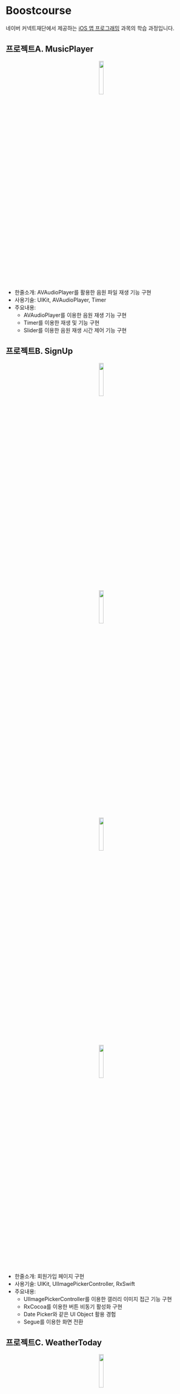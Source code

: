 # Boostcourse
네이버 커넥트재단에서 제공하는 [iOS 앱 프로그래밍](https://www.boostcourse.org/mo326/joinLectures/12966) 과목의 학습 과정입니다.

## 프로젝트A. MusicPlayer
<p align="center"><img src="https://user-images.githubusercontent.com/54430715/119622370-0c650c80-be42-11eb-8814-3830d3a79707.png" width="15%" height="15%"></p>

- 한줄소개: AVAudioPlayer를 활용한 음원 파일 재생 기능 구현
- 사용기술: UIKit, AVAudioPlayer, Timer
- 주요내용:
  - AVAudioPlayer를 이용한 음원 재생 기능 구현
  - Timer를 이용한 재생 및  기능 구현
  - Slider를 이용한 음원 재생 시간 제어 기능 구현

## 프로젝트B. SignUp
<p align="center"><img src="https://user-images.githubusercontent.com/54430715/119813520-59b9aa80-bf24-11eb-8889-38da9fc4133f.png" width="15%" height="15%"></p>
<p align="center"><img src="https://user-images.githubusercontent.com/54430715/119813523-5c1c0480-bf24-11eb-933c-31d0bc123c07.png" width="15%" height="15%"></p>
<p align="center"><img src="https://user-images.githubusercontent.com/54430715/119813515-558d8d00-bf24-11eb-8a2f-6c4b8b726db7.png" width="15%" height="15%"></p>
<p align="center"><img src="https://user-images.githubusercontent.com/54430715/119942113-6bef2380-bfcc-11eb-9c2f-14081e812291.png" width="15%" height="15%"></p>

- 한줄소개: 회원가입 페이지 구현
- 사용기술: UIKit, UIImagePickerController, RxSwift
- 주요내용:
  - UIImagePickerController를 이용한 갤러리 이미지 접근 기능 구현
  - RxCocoa를 이용한 버튼 비동기 활성화 구현
  - Date Picker와 같은 UI Object 활용 경험
  - Segue를 이용한 화면 전환

## 프로젝트C. WeatherToday
<p align="center"><img src="https://user-images.githubusercontent.com/54430715/120181749-76b5ec80-c248-11eb-9dd0-ca68f17a1ea1.png" width="15%" height="15%"></p>
<p align="center"><img src="https://user-images.githubusercontent.com/54430715/120273242-322e5d80-c2e9-11eb-8e33-bea2cad33ef8.png" width="15%" height="15%"></p>
<p align="center"><img src="https://user-images.githubusercontent.com/54430715/120273245-335f8a80-c2e9-11eb-9e27-624144da3c2a.png" width="15%" height="15%"></p>

- 한줄소개: 세계 각 국 주요 도시의 날씨 정보 앱 구현
- 사용기술: UIKit, Codable, MVVM
- 주요내용:
  - 국가 정보 및 각 도시의 날씨 정보를 저장하기 위한 Country, CityWeather 모델 구현
  - 각 모델의 데이터 관리 및 Fetch를 위한 뷰모델 구현
  - 네비게이션 기반의 테이블 뷰 구현
  - Segue를 이용한 화면 전환 및 데이터 전달

## 프로젝트D. MyAlbum
<p align="center"><img src="https://user-images.githubusercontent.com/54430715/121371563-99e34900-c978-11eb-94ab-d17f0f49ba6b.png" width="15%" height="15%"></p>
<p align="center"><img src="https://user-images.githubusercontent.com/54430715/122038072-3346ab00-ce10-11eb-9892-48ebe86b8b33.png" width="15%" height="15%"></p>
<p align="center"><img src="https://user-images.githubusercontent.com/54430715/122038449-90daf780-ce10-11eb-98b9-b5d1180f25ad.png" width="15%" height="15%"></p>
<p align="center"><img src="https://user-images.githubusercontent.com/54430715/122038077-35106e80-ce10-11eb-8bfb-14f0c4cd1360.png" width="15%" height="15%"></p>

- 한줄소개: 
- 사용기술: UIKit, Compositional Layout, PhotoKit, RxSwift, RxCocoa, MVVM
- 주요내용:

